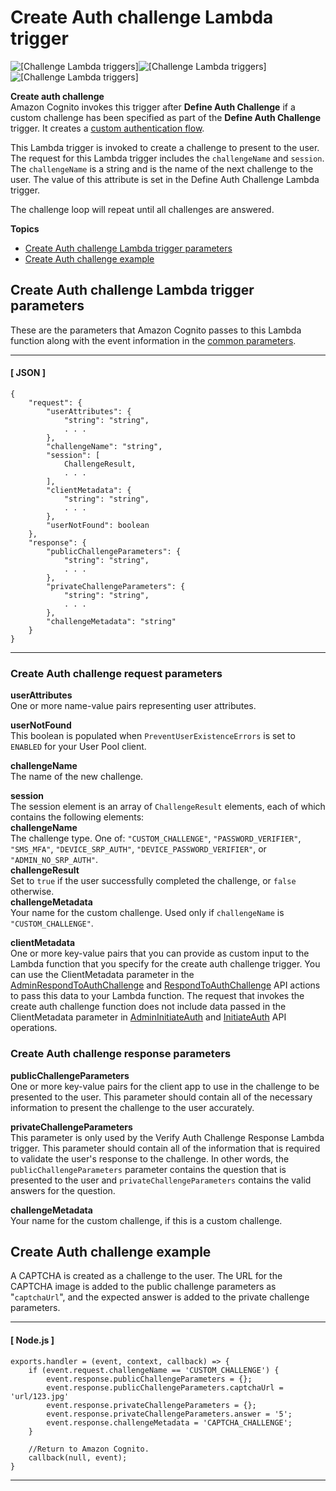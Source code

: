 # Create Auth challenge Lambda trigger<a name="user-pool-lambda-create-auth-challenge"></a>

![\[Challenge Lambda triggers\]](http://docs.aws.amazon.com/cognito/latest/developerguide/)![\[Challenge Lambda triggers\]](http://docs.aws.amazon.com/cognito/latest/developerguide/)![\[Challenge Lambda triggers\]](http://docs.aws.amazon.com/cognito/latest/developerguide/)

**Create auth challenge**  
Amazon Cognito invokes this trigger after **Define Auth Challenge** if a custom challenge has been specified as part of the **Define Auth Challenge** trigger\. It creates a [custom authentication flow](https://docs.aws.amazon.com/cognito/latest/developerguide/amazon-cognito-user-pools-authentication-flow.html#amazon-cognito-user-pools-custom-authentication-flow)\.

This Lambda trigger is invoked to create a challenge to present to the user\. The request for this Lambda trigger includes the `challengeName` and `session`\. The `challengeName` is a string and is the name of the next challenge to the user\. The value of this attribute is set in the Define Auth Challenge Lambda trigger\.

The challenge loop will repeat until all challenges are answered\.

**Topics**
+ [Create Auth challenge Lambda trigger parameters](#cognito-user-pools-lambda-trigger-syntax-create-auth-challenge)
+ [Create Auth challenge example](#aws-lambda-triggers-create-auth-challenge-example)

## Create Auth challenge Lambda trigger parameters<a name="cognito-user-pools-lambda-trigger-syntax-create-auth-challenge"></a>

These are the parameters that Amazon Cognito passes to this Lambda function along with the event information in the [common parameters](https://docs.aws.amazon.com/cognito/latest/developerguide/cognito-user-identity-pools-working-with-aws-lambda-triggers.html#cognito-user-pools-lambda-trigger-syntax-shared)\.

------
#### [ JSON ]

```
{
    "request": {
        "userAttributes": {
            "string": "string",
            . . .
        },
        "challengeName": "string",
        "session": [
            ChallengeResult,
            . . .
        ],
        "clientMetadata": {
            "string": "string",
            . . .
        },
        "userNotFound": boolean
    },
    "response": {
        "publicChallengeParameters": {
            "string": "string",
            . . .
        },
        "privateChallengeParameters": {
            "string": "string",
            . . .
        },
        "challengeMetadata": "string"
    }
}
```

------

### Create Auth challenge request parameters<a name="cognito-user-pools-lambda-trigger-syntax-create-auth-challenge-request"></a>

**userAttributes**  
One or more name\-value pairs representing user attributes\.

**userNotFound**  
This boolean is populated when `PreventUserExistenceErrors` is set to `ENABLED` for your User Pool client\.

**challengeName**  
The name of the new challenge\.

**session**  
The session element is an array of `ChallengeResult` elements, each of which contains the following elements:    
**challengeName**  
The challenge type\. One of: `"CUSTOM_CHALLENGE"`, `"PASSWORD_VERIFIER"`, `"SMS_MFA"`, `"DEVICE_SRP_AUTH"`, `"DEVICE_PASSWORD_VERIFIER"`, or `"ADMIN_NO_SRP_AUTH"`\.   
**challengeResult**  
Set to `true` if the user successfully completed the challenge, or `false` otherwise\.  
**challengeMetadata**  
Your name for the custom challenge\. Used only if `challengeName` is `"CUSTOM_CHALLENGE"`\.

**clientMetadata**  
One or more key\-value pairs that you can provide as custom input to the Lambda function that you specify for the create auth challenge trigger\. You can use the ClientMetadata parameter in the [AdminRespondToAuthChallenge](https://docs.aws.amazon.com/cognito-user-identity-pools/latest/APIReference/API_AdminRespondToAuthChallenge.html) and [RespondToAuthChallenge](https://docs.aws.amazon.com/cognito-user-identity-pools/latest/APIReference/API_RespondToAuthChallenge.html) API actions to pass this data to your Lambda function\. The request that invokes the create auth challenge function does not include data passed in the ClientMetadata parameter in [AdminInitiateAuth](https://docs.aws.amazon.com/cognito-user-identity-pools/latest/APIReference/API_AdminInitiateAuth.html) and [InitiateAuth](https://docs.aws.amazon.com/cognito-user-identity-pools/latest/APIReference/API_InitiateAuth.html) API operations\.

### Create Auth challenge response parameters<a name="cognito-user-pools-lambda-trigger-syntax-create-auth-challenge-response"></a>

**publicChallengeParameters**  
One or more key\-value pairs for the client app to use in the challenge to be presented to the user\. This parameter should contain all of the necessary information to present the challenge to the user accurately\.

**privateChallengeParameters**  
This parameter is only used by the Verify Auth Challenge Response Lambda trigger\. This parameter should contain all of the information that is required to validate the user's response to the challenge\. In other words, the `publicChallengeParameters` parameter contains the question that is presented to the user and `privateChallengeParameters` contains the valid answers for the question\.

**challengeMetadata**  
Your name for the custom challenge, if this is a custom challenge\.

## Create Auth challenge example<a name="aws-lambda-triggers-create-auth-challenge-example"></a>

A CAPTCHA is created as a challenge to the user\. The URL for the CAPTCHA image is added to the public challenge parameters as "`captchaUrl`", and the expected answer is added to the private challenge parameters\.

------
#### [ Node\.js ]

```
exports.handler = (event, context, callback) => {
    if (event.request.challengeName == 'CUSTOM_CHALLENGE') {
        event.response.publicChallengeParameters = {};
        event.response.publicChallengeParameters.captchaUrl = 'url/123.jpg'
        event.response.privateChallengeParameters = {};
        event.response.privateChallengeParameters.answer = '5';
        event.response.challengeMetadata = 'CAPTCHA_CHALLENGE';
    }

    //Return to Amazon Cognito.
    callback(null, event);
}
```

------